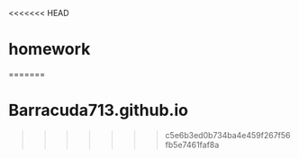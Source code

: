 <<<<<<< HEAD
# homework
=======
# Barracuda713.github.io
>>>>>>> c5e6b3ed0b734ba4e459f267f56fb5e7461faf8a
